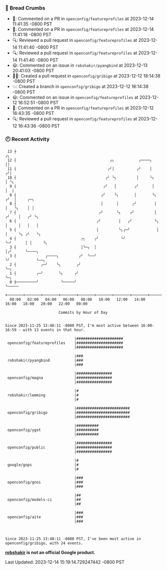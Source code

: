### 🍞 Bread Crumbs

 * 💬: Commented on a PR in  `openconfig/featureprofiles` at 2023-12-14 11:41:35 -0800 PST
 * 💬: Commented on a PR in  `openconfig/featureprofiles` at 2023-12-14 11:41:18 -0800 PST
 * 🔍: Reviewed a pull request in  `openconfig/featureprofiles` at 2023-12-14 11:41:40 -0800 PST
 * 🔍: Reviewed a pull request in  `openconfig/featureprofiles` at 2023-12-14 11:41:40 -0800 PST
 * 😃: Commented on an issue in `robshakir/pyangbind` at 2023-12-13 20:41:03 -0800 PST
 * ✍🏼: Created a pull request in `openconfig/gribigo` at 2023-12-12 18:14:38 -0800 PST
 * 💥: Created a branch in `openconfig/gribigo` at 2023-12-12 18:14:38 -0800 PST
 * 😃: Commented on an issue in `openconfig/featureprofiles` at 2023-12-12 16:52:51 -0800 PST
 * 💬: Commented on a PR in  `openconfig/featureprofiles` at 2023-12-12 16:43:35 -0800 PST
 * 🔍: Reviewed a pull request in  `openconfig/featureprofiles` at 2023-12-12 16:43:36 -0800 PST

### 🕘 Recent Activity
```
 13 ┼                                                                    ╭╮
 12 ┤                                          ╭╮           ╭────╮       ││
 11 ┤                                         ╭╯│          ╭╯    │      ╭╯│
 10 ┤                                        ╭╯ ╰╮         │     ╰╮     │ ╰╮
  9 ┤                                       ╭╯   │        ╭╯      │     │  │
  8 ┤                                      ╭╯    ╰╮       │       ╰╮   ╭╯  │     ╭─╮
  8 ┤                                      │      │      ╭╯        │   │   ╰╮    │ │
  7 ┤                                     ╭╯      ╰╮    ╭╯         │  ╭╯    │   ╭╯ ╰╮
  6 ┤                                    ╭╯        │   ╭╯          ╰╮ │     │   │   │
  5 ┤                                    │         ╰╮╭─╯            │ │     ╰╮ ╭╯   ╰╮
  4 ┤                             ╭╮    ╭╯          ╰╯              ╰─╯      │ │     ╰╮
  3 ┤                             │╰─╮  │                                    │╭╯      ╰────╮
  3 ┤             ╭────╮         ╭╯  ╰──╯                                    ╰╯            ╰──╮
  2 ┤           ╭─╯    ╰╮       ╭╯                                                            ╰─╮
  1 ┤         ╭─╯       ╰╮     ╭╯                                                               ╰─╮
  0 ┼─────────╯          ╰─────╯                                                                  ╰─────
    +───────+───────+───────+───────+───────+───────+───────+───────+───────+───────+───────+───────+────
  00:00   02:00   04:00   06:00   08:00   10:00   12:00   14:00   16:00   18:00   20:00   22:00   00:00   

						Commits by Hour of Day


Since 2023-11-25 13:48:11 -0800 PST, I'm most active between 16:00-16:59 - with 13 events in that hour.

```



```
                               |#####################
 openconfig/featureprofiles    |#####################
                               |#####################

                               |###
 robshakir/pyangbind           |###
                               |###

                               |################
 openconfig/magna              |################
                               |################

                               |#
 robshakir/lemming             |#
                               |#

                               |########################
 openconfig/gribigo            |########################
                               |########################

                               |##########
 openconfig/ygot               |##########
                               |##########

                               |################
 openconfig/public             |################
                               |################

                               |#
 google/gops                   |#
                               |#

                               |###
 openconfig/gnoi               |###
                               |###

                               |##
 openconfig/models-ci          |##
                               |##

                               |###
 openconfig/aite               |###
                               |###



Since 2023-11-25 13:48:11 -0800 PST, I've been most active in openconfig/gribigo, with 24 events.

```
**[robshakir](mailto:robjs@google.com) is not an official Google product.**  


Last Updated: 2023-12-14 15:19:14.729247442 -0800 PST
